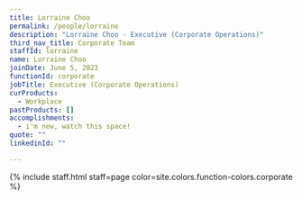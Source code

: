 ```yaml
---
title: Lorraine Choo
permalink: /people/lorraine
description: "Lorraine Choo - Executive (Corporate Operations)"
third_nav_title: Corporate Team
staffId: lorraine
name: Lorraine Choo
joinDate: June 5, 2023
functionId: corporate
jobTitle: Executive (Corporate Operations)
curProducts:
  - Workplace
pastProducts: []
accomplishments:
  - i'm new, watch this space!
quote: ""
linkedinId: ""

---
```


{% include staff.html staff=page color=site.colors.function-colors.corporate %}
